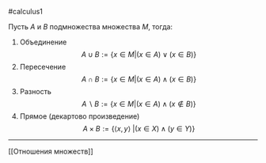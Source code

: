 #calculus1 

Пусть $A$ и $B$ подмножества множества $M$, тогда:

1.  Объединение
$$
A \cup B := \{x \in M | (x \in A) \vee (x \in B)\}
$$
2. Пересечение
$$
A \cap B := \{ x \in M | (x\in A) \wedge (x \in B)\}
$$
3. Разность
$$
A \backslash B := \{x \in M | (x\in A) \wedge (x \not\in B)\}
$$
4. Прямое (декартово произведение)
$$
A \times B := \{\langle x, y \rangle\ | (x \in X) \wedge (y \in Y)\} 
$$

---
[[Отношения множеств]]